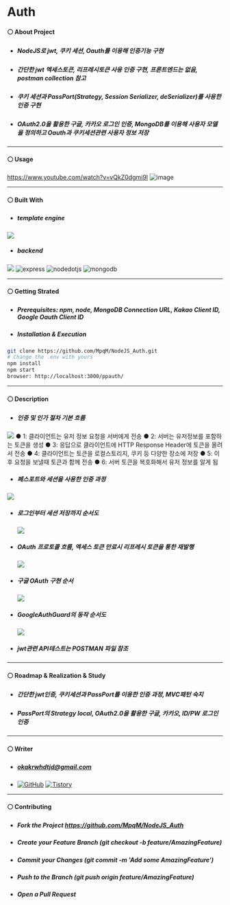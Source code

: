 # Auth
#### ⚪ About Project
* ##### NodeJS로 jwt, 쿠키 세션, Oauth를 이용해 인증기능 구현
* ##### 간단한 jwt 엑세스토큰, 리프레시토큰 사용 인증 구현, 프론트엔드는 없음, postman collection 참고
* ##### 쿠키 세션과 PassPort(Strategy, Session Serializer, deSerializer)를 사용한 인증 구현
* ##### OAuth2.0을 활용한 구글, 카카오 로그인 인증, MongoDB를 이용해 사용자 모델을 정의하고 Oauth과 쿠키세션관련 사용자 정보 저장

* * *
#### ⚪ Usage
https://www.youtube.com/watch?v=vQkZ0dgmi9I
![image](https://user-images.githubusercontent.com/79093184/268300607-ec6350cc-e75c-4796-b58d-3ce3a4182c51.png)
* * *
#### ⚪ Built With
* ##### template engine
<img src ="https://img.shields.io/badge/ejs-F7DF1E.svg?&style=for-the-badge&logo=ejs&logoColor=white"/>

* ##### backend
<img src ="https://img.shields.io/badge/javascript-F7DF1E.svg?&style=for-the-badge&logo=JavaScript&logoColor=white"/> <img alt="express" src ="https://img.shields.io/badge/express-339933.svg?&style=for-the-badge&logo=express&logoColor=white"/> <img alt="nodedotjs" src ="https://img.shields.io/badge/nodejs-339933.svg?&style=for-the-badge&logo=nodedotjs&logoColor=white"/> <img alt="mongodb" src ="https://img.shields.io/badge/mongodb-339933.svg?&style=for-the-badge&logo=mongodb&logoColor=white"/>

* * *
#### ⚪ Getting Strated
* ##### Prerequisites: npm, node, MongoDB Connection URL, Kakao Client ID, Google Oauth Client ID
* ##### Installation & Execution
```bash
git clone https://github.com/MpqM/NodeJS_Auth.git
# Change the .env with yours
npm install
npm start
browser: http://localhost:3000/ppauth/
```

* * *
#### ⚪ Description 
* ##### 인증 및 인가 절차 기본 흐름
 <img src="![image](https://github.com/MpqM/NodeJS_Auth/assets/79093184/ff4b7f4a-642a-42a8-8792-47400b99ed5c)"/>
● 1: 클라이언트는 유저 정보 요청을 서버에게 전송
● 2: 서버는 유저정보를 포함하는 토큰을 생성
● 3: 응답으로 클라이언트에 HTTP Response Header에 토큰을 올려서 전송
● 4: 클라이언트는 토큰을 로컬스토리지, 쿠키 등 다양한 장소에 저장
● 5: 이후 요청을 보낼때 토큰과 함께 전송
● 6: 서버 토큰을 복호화해서 유저 정보를 알게 됨

 
* ##### 페스포트와 세션을 사용한 인증 과정
 <img src="https://user-images.githubusercontent.com/79093184/260433333-0efdf916-ba4b-4483-8176-65ac26e6ae63.png"/>
 
* ##### 로그인부터 세션 저장까지 순서도
  <img src="https://user-images.githubusercontent.com/79093184/260433337-3906a4b4-1789-469d-876e-5776a8e07f53.png"/>
* ##### OAuth 프로토콜 흐름, 엑세스 토큰 만료시 리프레시 토큰을 통한 재발행
  <img src="https://user-images.githubusercontent.com/79093184/260433871-291c3293-a00f-44fc-b0ff-dbf7ece1eb3c.png"/>
* ##### 구글 OAuth 구현 순서
  <img src="https://user-images.githubusercontent.com/79093184/260433878-42222a53-f39b-44e5-a01f-acf5b0cb4c2c.png"/>
* ##### GoogleAuthGuard의 동작 순서도
  <img src="https://user-images.githubusercontent.com/79093184/260433343-a54ea8a5-58d7-442f-8d67-446c4833c1b8.png"/>
* ##### jwt관련 API테스트는 POSTMAN 파일 참조
  
* * *
#### ⚪ Roadmap & Realization & Study
* ##### 간단한 jwt인증, 쿠키세션과 PassPort를 이용한 인증 과정, MVC패턴 숙지
* ##### PassPort의 Strategy local, OAuth2.0을 활용한 구글, 카카오, ID/PW 로그인 인증
* * *
#### ⚪ Writer
* ##### <span>okqkrwhdtjd@gmail.com
* <a href = "https://github.com/MpqM"><img alt="GitHub" src ="https://img.shields.io/badge/GitHub-181717.svg?&style=for-the-badge&logo=GitHub&logoColor=white"/></a> <a href = "https://MpqM.tistory.com/"> <img alt="Tistory" src ="https://img.shields.io/badge/Tistory-white.svg?&style=for-the-badge"/></a>
* * *
#### ⚪ Contributing
* ##### Fork the Project https://github.com/MpqM/NodeJS_Auth
* ##### Create your Feature Branch (git checkout -b feature/AmazingFeature)
* ##### Commit your Changes (git commit -m 'Add some AmazingFeature')
* ##### Push to the Branch (git push origin feature/AmazingFeature)
* ##### Open a Pull Request
